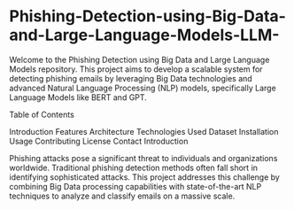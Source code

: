 # Phishing-Detection-using-Big-Data-and-Large-Language-Models-LLM-
Welcome to the Phishing Detection using Big Data and Large Language Models repository. This project aims to develop a scalable system for detecting phishing emails by leveraging Big Data technologies and advanced Natural Language Processing (NLP) models, specifically Large Language Models like BERT and GPT.

Table of Contents

Introduction
Features
Architecture
Technologies Used
Dataset
Installation
Usage
Contributing
License
Contact
Introduction


Phishing attacks pose a significant threat to individuals and organizations worldwide. Traditional phishing detection methods often fall short in identifying sophisticated attacks. This project addresses this challenge by combining Big Data processing capabilities with state-of-the-art NLP techniques to analyze and classify emails on a massive scale.


